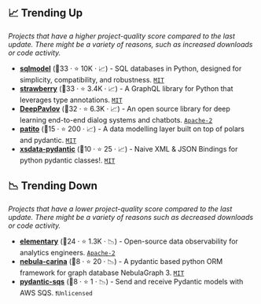 ## 📈 Trending Up

_Projects that have a higher project-quality score compared to the last update. There might be a variety of reasons, such as increased downloads or code activity._

- <b><a href="https://github.com/tiangolo/sqlmodel">sqlmodel</a></b> (🥇33 ·  ⭐ 10K · 📈) - SQL databases in Python, designed for simplicity, compatibility, and robustness. <code><a href="http://bit.ly/34MBwT8">MIT</a></code>
- <b><a href="https://github.com/strawberry-graphql/strawberry">strawberry</a></b> (🥇33 ·  ⭐ 3.4K · 📈) - A GraphQL library for Python that leverages type annotations. <code><a href="http://bit.ly/34MBwT8">MIT</a></code>
- <b><a href="https://github.com/deeppavlov/DeepPavlov">DeepPavlov</a></b> (🥉32 ·  ⭐ 6.3K · 📈) - An open source library for deep learning end-to-end dialog systems and chatbots. <code><a href="http://bit.ly/3nYMfla">Apache-2</a></code>
- <b><a href="https://github.com/kolonialno/patito">patito</a></b> (🥇15 ·  ⭐ 200 · 📈) - A data modelling layer built on top of polars and pydantic. <code><a href="http://bit.ly/34MBwT8">MIT</a></code>
- <b><a href="https://github.com/tefra/xsdata-pydantic">xsdata-pydantic</a></b> (🥉10 ·  ⭐ 25 · 📈) - Naive XML & JSON Bindings for python pydantic classes!. <code><a href="http://bit.ly/34MBwT8">MIT</a></code>

## 📉 Trending Down

_Projects that have a lower project-quality score compared to the last update. There might be a variety of reasons such as decreased downloads or code activity._

- <b><a href="https://github.com/elementary-data/elementary">elementary</a></b> (🥇24 ·  ⭐ 1.3K · 📉) - Open-source data observability for analytics engineers. <code><a href="http://bit.ly/3nYMfla">Apache-2</a></code>
- <b><a href="https://github.com/nebula-contrib/nebula-carina">nebula-carina</a></b> (🥉8 ·  ⭐ 20 · 📉) - A pydantic based python ORM framework for graph database NebulaGraph 3. <code><a href="http://bit.ly/34MBwT8">MIT</a></code>
- <b><a href="https://github.com/andrewthetechie/pydantic-sqs">pydantic-sqs</a></b> (🥈8 ·  ⭐ 1 · 📉) - Send and receive Pydantic models with AWS SQS. <code>❗Unlicensed</code>

